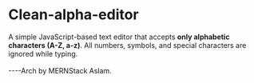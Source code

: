 # Clean-alpha-editor
A simple JavaScript-based text editor that accepts **only alphabetic characters (A-Z, a-z)**. All numbers, symbols, and special characters are ignored while typing.
<br>
<br>
----Arch by MERNStack Aslam.

